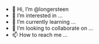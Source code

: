 - 👋 Hi, I’m @longersteen
- 👀 I’m interested in ...
- 🌱 I’m currently learning ...
- 💞️ I’m looking to collaborate on ...
- 📫 How to reach me ...

<!---
longersteen/longersteen is a ✨ special ✨ repository because its `README.md` (this file) appears on your GitHub profile.
You can click the Preview link to take a look at your changes.
--->
